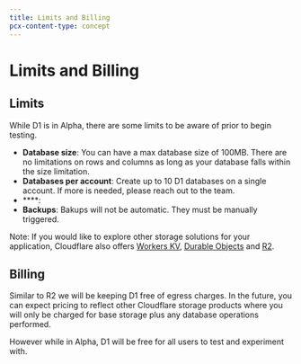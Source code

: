 ```yaml
---
title: Limits and Billing 
pcx-content-type: concept
---
```


# Limits and Billing

## Limits 

While D1 is in Alpha, there are some limits to be aware of prior to begin testing. 
* **Database size**: You can have a max database size of 100MB. There are no limitations on rows and columns as long as your database falls within the size limitation. 
* **Databases per account**: Create up to 10 D1 databases on a single account. If more is needed, please reach out to the team. 
* ****: 
* **Backups**: Bakups will not be automatic. They must be manually triggered. 

Note: If you would like to explore other storage solutions for your application, Cloudflare also offers [Workers KV](https://developers.cloudflare.com/workers/runtime-apis/kv/), [Durable Objects](https://developers.cloudflare.com/workers/runtime-apis/durable-objects/) and [R2](https://developers.cloudflare.com/r2/get-started/). 

## Billing
Similar to R2 we will be keeping D1 free of egress charges. In the future, you can expect pricing to reflect other Cloudflare storage products where you will only be charged for base storage plus any database operations performed. 

However while in Alpha, D1 will be free for all users to test and experiment with.
